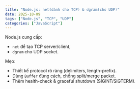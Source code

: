 ```yaml
---
title: "Node.js: net(dành cho TCP) & dgram(cho UDP)"
date: 2025-10-09
tags: ["Node.js", "TCP", "UDP"]
categories: ["JavaScript"]
---
```


Node.js cung cấp:
- `net` để tạo TCP server/client,
- `dgram` cho UDP socket.

Mẹo:
- Thiết kế protocol rõ ràng (delimiters, length-prefix).
- Dùng `Buffer` đúng cách, chống split/merge packet.
- Thêm health-check & graceful shutdown (SIGINT/SIGTERM).

